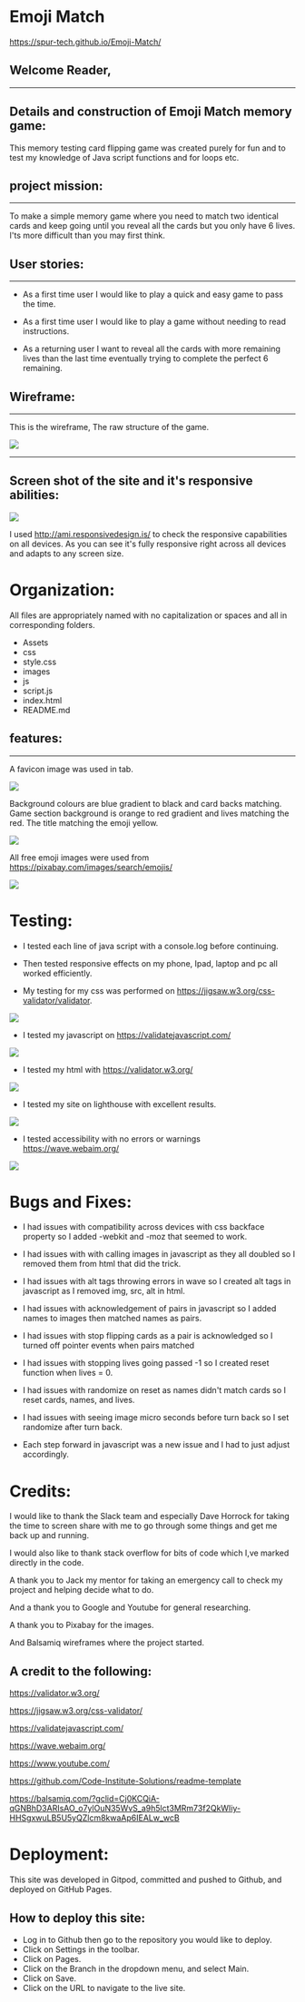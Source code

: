 # Emoji Match
https://spur-tech.github.io/Emoji-Match/

## Welcome Reader,
-----

## Details and construction of Emoji Match memory game:

This memory testing card flipping game was created purely for fun and to test my knowledge of Java script functions and for loops etc.

## project mission:
---

To make a simple memory game where you need to match two identical cards and keep going until you reveal all the cards but you only have 6 lives. I'ts more difficult than you may first think.

## User stories:
----

- As a first time user I would like to play a quick and easy game to pass the time.

- As a first time user I would like to play a game without needing to read instructions.

- As a returning user I want to reveal all the cards with more remaining lives than the last time eventually trying to complete the perfect 6 remaining.

## Wireframe:
---
This is the wireframe, The raw structure of the game.

![](assets/images/wireframe-emoji-match.png)

-----

##  Screen shot of the site and it's responsive abilities:

![](assets/images/responsive-screenshot.png)

I used http://ami.responsivedesign.is/ to check the responsive capabilities on all devices.
As you can see it's fully responsive right across all devices and adapts to any screen size.

# Organization:

All files are appropriately named with no capitalization or spaces and all in corresponding folders.

- Assets
- css
- style.css
- images
- js
- script.js
- index.html
- README.md

## features:
---

A favicon image was used in tab.

![](assets/images/favicon-emoji.png)

Background colours are blue gradient to black and card backs matching.
Game section background is orange to red gradient and lives matching the red.
The title matching the emoji yellow.

![](assets/images/game-backs.png)

All free emoji images were used from https://pixabay.com/images/search/emojis/

![](assets/images/game-faces.png)

# Testing:

- I tested each line of java script with a console.log before continuing.

 - Then tested responsive effects on my phone, Ipad, laptop and pc all worked efficiently.

 - My testing for my css was performed on https://jigsaw.w3.org/css-validator/validator.

 ![](assets/images/css-validation-results.png)

 - I tested my javascript on https://validatejavascript.com/ 

 ![](assets/images/js-test-results.png)

 - I tested my html with https://validator.w3.org/

 ![](assets/images/html-test-results.png)

 - I tested my site on lighthouse with excellent results.

![](assets/images/lighthouse-results.png)

  - I tested accessibility with no errors or warnings https://wave.webaim.org/

![](assets/images/wave-results.png)

# Bugs and Fixes:

- I had issues with compatibility across devices with css backface property so I added -webkit and -moz that seemed to work.

- I had issues with with calling images in javascript as they all doubled so I removed them from html that did the trick.

- I had issues with alt tags throwing errors in wave so I created alt tags in javascript as I removed img, src, alt in html. 

- I had issues with acknowledgement of pairs in javascript so I added names to images then matched names as pairs.

- I had issues with stop flipping cards as a pair is acknowledged so I turned off pointer events when pairs matched

- I had issues with stopping lives going passed -1 so I created reset function when lives = 0.

- I had issues with randomize on reset as names didn't match cards so I reset cards, names, and lives.

- I had issues with seeing image micro seconds before turn back so I set randomize after turn back.

 - Each step forward in javascript was a new issue and I had to just adjust accordingly.


 # Credits:

 I would like to thank the Slack team and especially Dave Horrock for taking the time to screen share with me to go through some things and get me back up and running.

 I would also like to thank stack overflow for bits of code which I,ve marked directly in the code.

 A thank you to Jack my mentor for taking an emergency call to check my project and helping decide what to do.

 And a thank you to Google and Youtube for general researching.
 
A thank you to Pixabay for the images.

And Balsamiq wireframes where the project started.

## A credit to the following:

https://validator.w3.org/

https://jigsaw.w3.org/css-validator/

https://validatejavascript.com/

https://wave.webaim.org/

https://www.youtube.com/

https://github.com/Code-Institute-Solutions/readme-template

https://balsamiq.com/?gclid=Cj0KCQiA-qGNBhD3ARIsAO_o7ylOuN35WvS_a9h5lct3MRm73f2QkWIiy-HHSgxwuLB5U5yQZlcm8kwaAp6IEALw_wcB


# Deployment:

This site was developed in Gitpod, committed and pushed to Github, and deployed on GitHub Pages.

## How to deploy this site:

- Log in to Github then go to the repository you would like to deploy.
- Click on Settings in the toolbar.
- Click on Pages.
- Click on the Branch in the dropdown menu, and select Main.
- Click on Save.
- Click on the URL to navigate to the live site.




 







